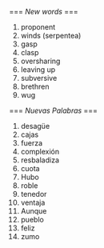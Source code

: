 === *New words* ===

1. proponent
2. winds (serpentea)
3. gasp
4. clasp
5. oversharing
6. leaving up
7. subversive
8. brethren
9. wug

=== *Nuevas Palabras* ===

1. desagüe
2. cajas
3. fuerza
4. complexión
5. resbaladiza
6. cuota
7. Hubo
8. roble
9. tenedor
10. ventaja
11. Aunque
12. pueblo
13. feliz
14. zumo
